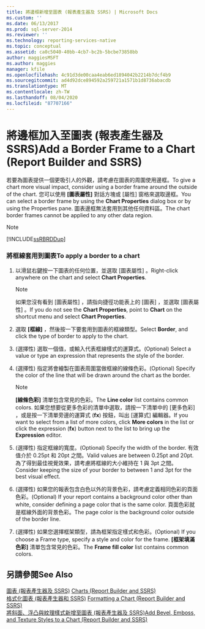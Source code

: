 ```yaml
---
title: 將邊框新增至圖表 (報表產生器及 SSRS) | Microsoft Docs
ms.custom: ''
ms.date: 06/13/2017
ms.prod: sql-server-2014
ms.reviewer: ''
ms.technology: reporting-services-native
ms.topic: conceptual
ms.assetid: ca0c5040-40bb-4cb7-bc2b-5bcbe73858bb
author: maggiesMSFT
ms.author: maggies
manager: kfile
ms.openlocfilehash: 4c91d3de00caa4eab6ed1894042b2214b7dcf4b9
ms.sourcegitcommit: ad4d92dce894592a259721a1571b1d8736abacdb
ms.translationtype: MT
ms.contentlocale: zh-TW
ms.lasthandoff: 08/04/2020
ms.locfileid: "87707166"
---
```

# <a name="add-a-border-frame-to-a-chart-report-builder-and-ssrs"></a><span data-ttu-id="a7d39-102">將邊框加入至圖表 (報表產生器及 SSRS)</span><span class="sxs-lookup"><span data-stu-id="a7d39-102">Add a Border Frame to a Chart (Report Builder and SSRS)</span></span>
  <span data-ttu-id="a7d39-103">若要為圖表提供一個更吸引人的外觀，請考慮在圖表的周圍使用邊框。</span><span class="sxs-lookup"><span data-stu-id="a7d39-103">To give a chart more visual impact, consider using a border frame around the outside of the chart.</span></span> <span data-ttu-id="a7d39-104">您可以使用 **[圖表屬性]** 對話方塊或 [屬性] 窗格來選取邊框。</span><span class="sxs-lookup"><span data-stu-id="a7d39-104">You can select a border frame by using the **Chart Properties** dialog box or by using the Properties pane.</span></span> <span data-ttu-id="a7d39-105">圖表邊框無法套用到其他任何資料區。</span><span class="sxs-lookup"><span data-stu-id="a7d39-105">The chart border frames cannot be applied to any other data region.</span></span>  
  
> [!NOTE]  
>  [!INCLUDE[ssRBRDDup](../../includes/ssrbrddup-md.md)]  
  
### <a name="to-apply-a-border-to-a-chart"></a><span data-ttu-id="a7d39-106">將框線套用到圖表</span><span class="sxs-lookup"><span data-stu-id="a7d39-106">To apply a border to a chart</span></span>  
  
1.  <span data-ttu-id="a7d39-107">以滑鼠右鍵按一下圖表的任何位置，並選取 [圖表屬性]  。</span><span class="sxs-lookup"><span data-stu-id="a7d39-107">Right-click anywhere on the chart and select **Chart Properties**.</span></span>  
  
    > [!NOTE]  
    >  <span data-ttu-id="a7d39-108">如果您沒有看到 [圖表屬性]  ，請指向捷徑功能表上的 [圖表]  ，並選取 [圖表屬性]  。</span><span class="sxs-lookup"><span data-stu-id="a7d39-108">If you do not see the **Chart Properties**, point to **Chart** on the shortcut menu and select **Chart Properties**.</span></span>  
  
2.  <span data-ttu-id="a7d39-109">選取 **[框線]** ，然後按一下要套用到圖表的框線類型。</span><span class="sxs-lookup"><span data-stu-id="a7d39-109">Select **Border**, and click the type of border to apply to the chart.</span></span>  
  
3.  <span data-ttu-id="a7d39-110">(選擇性) 選取一個值，或輸入代表框線樣式的運算式。</span><span class="sxs-lookup"><span data-stu-id="a7d39-110">(Optional) Select a value or type an expression that represents the style of the border.</span></span>  
  
4.  <span data-ttu-id="a7d39-111">(選擇性) 指定將會繪製在圖表周圍當做框線的線條色彩。</span><span class="sxs-lookup"><span data-stu-id="a7d39-111">(Optional) Specify the color of the line that will be drawn around the chart as the border.</span></span>  
  
    > [!NOTE]  
    >  <span data-ttu-id="a7d39-112">**[線條色彩]** 清單包含常見的色彩。</span><span class="sxs-lookup"><span data-stu-id="a7d39-112">The **Line color** list contains common colors.</span></span> <span data-ttu-id="a7d39-113">如果您想要從更多色彩的清單中選取，請按一下清單中的 [更多色彩]  ，或是按一下清單旁邊的運算式 (**fx**) 按鈕，叫出 [運算式]  編輯器。</span><span class="sxs-lookup"><span data-stu-id="a7d39-113">If you want to select from a list of more colors, click **More colors** in the list or click the expression (**fx**) button next to the list to bring up the **Expression** editor.</span></span>  
  
5.  <span data-ttu-id="a7d39-114">(選擇性) 指定框線的寬度。</span><span class="sxs-lookup"><span data-stu-id="a7d39-114">(Optional) Specify the width of the border.</span></span> <span data-ttu-id="a7d39-115">有效值介於 0.25pt 和 20pt 之間。</span><span class="sxs-lookup"><span data-stu-id="a7d39-115">Valid values are between 0.25pt and 20pt.</span></span> <span data-ttu-id="a7d39-116">為了得到最佳視覺效果，請考慮將框線的大小維持在 1 與 3pt 之間。</span><span class="sxs-lookup"><span data-stu-id="a7d39-116">Consider keeping the size of your border to between 1 and 3pt for the best visual effect.</span></span>  
  
6.  <span data-ttu-id="a7d39-117">(選擇性) 如果您的報表包含白色以外的背景色彩，請考慮定義相同色彩的頁面色彩。</span><span class="sxs-lookup"><span data-stu-id="a7d39-117">(Optional) If your report contains a background color other than white, consider defining a page color that is the same color.</span></span> <span data-ttu-id="a7d39-118">頁面色彩就是框線外面的背景色彩。</span><span class="sxs-lookup"><span data-stu-id="a7d39-118">The page color is the background color outside of the border line.</span></span>  
  
7.  <span data-ttu-id="a7d39-119">(選擇性) 如果您選擇框架類型，請為框架指定樣式和色彩。</span><span class="sxs-lookup"><span data-stu-id="a7d39-119">(Optional) If you choose a Frame type, specify a style and color for the frame.</span></span> <span data-ttu-id="a7d39-120">**[框架填滿色彩]** 清單包含常見的色彩。</span><span class="sxs-lookup"><span data-stu-id="a7d39-120">The **Frame fill color** list contains common colors.</span></span>  
  
## <a name="see-also"></a><span data-ttu-id="a7d39-121">另請參閱</span><span class="sxs-lookup"><span data-stu-id="a7d39-121">See Also</span></span>  
 <span data-ttu-id="a7d39-122">[圖表 &#40;報表產生器及 SSRS&#41;](charts-report-builder-and-ssrs.md) </span><span class="sxs-lookup"><span data-stu-id="a7d39-122">[Charts &#40;Report Builder and SSRS&#41;](charts-report-builder-and-ssrs.md) </span></span>  
 <span data-ttu-id="a7d39-123">[格式化圖表 &#40;報表產生器和 SSRS&#41;](formatting-a-chart-report-builder-and-ssrs.md) </span><span class="sxs-lookup"><span data-stu-id="a7d39-123">[Formatting a Chart &#40;Report Builder and SSRS&#41;](formatting-a-chart-report-builder-and-ssrs.md) </span></span>  
 [<span data-ttu-id="a7d39-124">將斜面、浮凸與紋理樣式新增至圖表 &#40;報表產生器及 SSRS&#41;</span><span class="sxs-lookup"><span data-stu-id="a7d39-124">Add Bevel, Emboss, and Texture Styles to a Chart &#40;Report Builder and SSRS&#41;</span></span>](chart-effects-add-bevel-emboss-or-texture-report-builder.md)  
  
  

